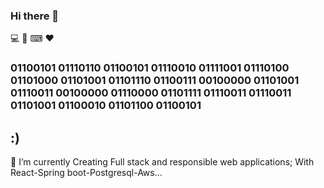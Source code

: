 ### Hi there  👋
 💻 📱 ⌨ ❤
### 01100101 01110110 01100101 01110010 01111001 01110100 01101000 01101001 01101110 01100111 00100000 01101001 01110011 00100000 01110000 01101111 01110011 01110011 01101001 01100010 01101100 01100101 
## :) 

🔭 I’m currently Creating Full stack and responsible web applications; With React-Spring boot-Postgresql-Aws...


<!--
**halilgoksu//halilgoksu** is a ✨ _special_ ✨ repository because its `README.md` (this file) appears on your GitHub profile.

Here are some ideas to get you started:

🔭 I’m currently Creating Full stack and responsible apps,with React-Java-Postgresql-Aws...
- 🌱 I’m currently learning ...
- 👯 I’m looking to collaborate on ...
- 🤔 I’m looking for help with ...
- 💬 Ask me about ...
- 📫 How to reach me:halilskywater@gmail.com    ...
- 😄 Pronouns: ...
- ⚡ Fun fact: ...   
-->
